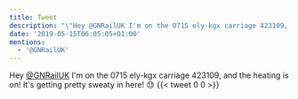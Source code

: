 ```yaml
---
title: Tweet
description: "\"Hey @GNRailUK I'm on the 0715 ely-kgx carriage 423109, and the heating is on! It's getting pretty sweaty in here! \U0001F613\""
date: '2019-05-15T06:05:05+01:00'
mentions:
  - '@GNRailUK'
---
```

Hey [@GNRailUK](https://twitter.com/@GNRailUK) I'm on the 0715 ely-kgx carriage 423109, and the heating is on! It's getting pretty sweaty in here! 😓
      {{< tweet 0 0 >}}
    
